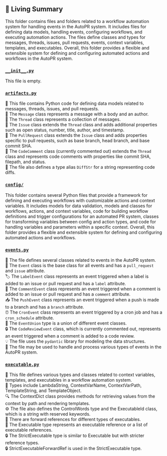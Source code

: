 

<!-- Living README Summary -->
## 🌳 Living Summary

This folder contains files and folders related to a workflow automation system for handling events in the AutoPR system. It includes files for defining data models, handling events, configuring workflows, and executing automation actions. The files define classes and types for messages, threads, issues, pull requests, events, context variables, templates, and executables. Overall, this folder provides a flexible and extensible system for defining and configuring automated actions and workflows in the AutoPR system.


### [`__init__.py`](https://github.com/irgolic/autopr/blob/6eca175af1a796cf6de44b15fa4a9cb81752e58c/./autopr/models/__init__.py)

This file is empty.  


### [`artifacts.py`](https://github.com/irgolic/autopr/blob/6eca175af1a796cf6de44b15fa4a9cb81752e58c/./autopr/models/artifacts.py)

📄 This file contains Python code for defining data models related to messages, threads, issues, and pull requests.   
🧵 The `Message` class represents a message with a body and an author.   
🧵 The `Thread` class represents a collection of messages.   
🧵 The `Issue` class extends the `Thread` class and adds additional properties such as open status, number, title, author, and timestamp.   
🧵 The `PullRequest` class extends the `Issue` class and adds properties specific to pull requests, such as base branch, head branch, and base commit SHA.   
🧵 The `CodeComment` class (currently commented out) extends the `Thread` class and represents code comments with properties like commit SHA, filepath, and status.   
🔧 The file also defines a type alias `DiffStr` for a string representing code diffs.  


### [`config/`](https://github.com/irgolic/autopr/blob/6eca175af1a796cf6de44b15fa4a9cb81752e58c/./autopr/models/config)

This folder contains several Python files that provide a framework for defining and executing workflows with customizable actions and context variables. It includes models for data validation, models and classes for workflows, actions, and context variables, code for building workflow definitions and trigger configurations for an automated PR system, classes for transforming variables between config and action types, and code for handling variables and parameters within a specific context. Overall, this folder provides a flexible and extensible system for defining and configuring automated actions and workflows.  


### [`events.py`](https://github.com/irgolic/autopr/blob/6eca175af1a796cf6de44b15fa4a9cb81752e58c/./autopr/models/events.py)

📄 The file defines several classes related to events in the AutoPR system.   
🔀 The `Event` class is the base class for all events and has a `pull_request` and `issue` attribute.  
🏷️ The `LabelEvent` class represents an event triggered when a label is added to an issue or pull request and has a `label` attribute.  
💬 The `CommentEvent` class represents an event triggered when a comment is added to an issue or pull request and has a `comment` attribute.  
📥 The `PushEvent` class represents an event triggered when a push is made to a branch and has a `branch` attribute.  
⏰ The `CronEvent` class represents an event triggered by a cron job and has a `cron_schedule` attribute.  
🔀 The `EventUnion` type is a union of different event classes.  
🔒 The `CodeReviewEvent` class, which is currently commented out, represents an event triggered when a comment is added to a code review.  
💡 The file uses the `pydantic` library for modeling the data structures.  
🔁 The file may be used to handle and process various types of events in the AutoPR system.  


### [`executable.py`](https://github.com/irgolic/autopr/blob/6eca175af1a796cf6de44b15fa4a9cb81752e58c/./autopr/models/executable.py)

📄 This file defines various types and classes related to context variables, templates, and executables in a workflow automation system.  
📝 Types include LambdaString, ContextVarName, ContextVarPath, TemplateString, and TemplateObject.  
🔍 The ContextDict class provides methods for retrieving values from the context by path and rendering templates.  
⚙️ The file also defines the ControlWords type and the ExecutableId class, which is a string with reserved keywords.  
🔄 There are forward references for different types of executables.  
🧩 The Executable type represents an executable reference or a list of executable references.  
🔒 The StrictExecutable type is similar to Executable but with stricter reference types.  
🔒 StrictExecutableForwardRef is used in the StrictExecutable type.  

<!-- Living README Summary -->